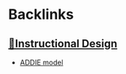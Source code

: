 
# Backlinks
## [🌱Instructional Design](<🌱Instructional Design.md>)
- [ADDIE model](<ADDIE model.md>)

